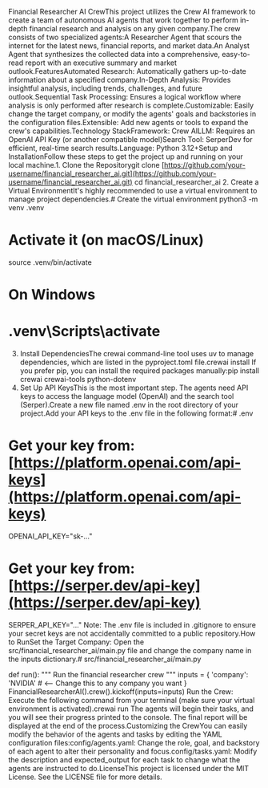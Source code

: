Financial Researcher AI CrewThis project utilizes the Crew AI framework to create a team of autonomous AI agents that work together to perform in-depth financial research and analysis on any given company.The crew consists of two specialized agents:A Researcher Agent that scours the internet for the latest news, financial reports, and market data.An Analyst Agent that synthesizes the collected data into a comprehensive, easy-to-read report with an executive summary and market outlook.FeaturesAutomated Research: Automatically gathers up-to-date information about a specified company.In-Depth Analysis: Provides insightful analysis, including trends, challenges, and future outlook.Sequential Task Processing: Ensures a logical workflow where analysis is only performed after research is complete.Customizable: Easily change the target company, or modify the agents' goals and backstories in the configuration files.Extensible: Add new agents or tools to expand the crew's capabilities.Technology StackFramework: Crew AILLM: Requires an OpenAI API Key (or another compatible model)Search Tool: SerperDev for efficient, real-time search results.Language: Python 3.12+Setup and InstallationFollow these steps to get the project up and running on your local machine.1. Clone the Repositorygit clone [https://github.com/your-username/financial_researcher_ai.git](https://github.com/your-username/financial_researcher_ai.git)
cd financial_researcher_ai
2. Create a Virtual EnvironmentIt's highly recommended to use a virtual environment to manage project dependencies.# Create the virtual environment
python3 -m venv .venv

# Activate it (on macOS/Linux)
source .venv/bin/activate

# On Windows
# .venv\Scripts\activate
3. Install DependenciesThe crewai command-line tool uses uv to manage dependencies, which are listed in the pyproject.toml file.crewai install
If you prefer pip, you can install the required packages manually:pip install crewai crewai-tools python-dotenv
4. Set Up API KeysThis is the most important step. The agents need API keys to access the language model (OpenAI) and the search tool (Serper).Create a new file named .env in the root directory of your project.Add your API keys to the .env file in the following format:# .env

# Get your key from: [https://platform.openai.com/api-keys](https://platform.openai.com/api-keys)
OPENAI_API_KEY="sk-..."

# Get your key from: [https://serper.dev/api-key](https://serper.dev/api-key)
SERPER_API_KEY="..."
Note: The .env file is included in .gitignore to ensure your secret keys are not accidentally committed to a public repository.How to RunSet the Target Company: Open the src/financial_researcher_ai/main.py file and change the company name in the inputs dictionary.# src/financial_researcher_ai/main.py

def run():
    """
    Run the financial researcher crew
    """
    inputs = {
        'company': 'NVIDIA'  # <-- Change this to any company you want
    }
    FinancialResearcherAI().crew().kickoff(inputs=inputs)
Run the Crew: Execute the following command from your terminal (make sure your virtual environment is activated).crewai run
The agents will begin their tasks, and you will see their progress printed to the console. The final report will be displayed at the end of the process.Customizing the CrewYou can easily modify the behavior of the agents and tasks by editing the YAML configuration files:config/agents.yaml: Change the role, goal, and backstory of each agent to alter their personality and focus.config/tasks.yaml: Modify the description and expected_output for each task to change what the agents are instructed to do.LicenseThis project is licensed under the MIT License. See the LICENSE file for more details.